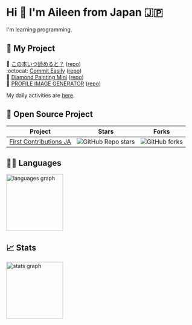 # Hi 👋 I'm Aileen from Japan 🇯🇵

I'm learning programming. 

## 🎁 My Project

📖 [この本いつ読めると？](https://pss-aileen.github.io/project-when-can-i-read-the-book/) ([repo](https://github.com/pss-aileen/project-when-can-i-read-the-book))<br>
:octocat: [Commit Easily](https://pss-aileen.github.io/project-github-commit-message/) ([repo](https://github.com/pss-aileen/project-github-commit-message))<br>
💎 [Diamond Painting Mini](https://pss-aileen.github.io/project-github-commit-message/) ([repo](https://github.com/pss-aileen/project-diamond-painting-3x3))<br>
👤 [PROFILE IMAGE GENERATOR](https://pss-aileen.github.io/project-profile-image-generator/) ([repo](https://github.com/pss-aileen/project-profile-image-generator))

My daily activities are [here](https://github.com/pss-aileen/TIL).


## 🫶 Open Source Project

| Project | Stars | Forks |
|---|---|---|
| [First Contributions JA](https://github.com/first-contributions-ja/first-contributions-ja.github.io) | ![GitHub Repo stars](https://img.shields.io/github/stars/first-contributions-ja/first-contributions-ja.github.io?style=flat-square) | ![GitHub forks](https://img.shields.io/github/forks/first-contributions-ja/first-contributions-ja.github.io?style=flat-square) | 

<!-- https://shields.io/badges/git-hub-repo-stars -->

## 👩‍💻 Languages

<div align="left">
  <img src="https://github-readme-stats.vercel.app/api/top-langs?username=pss-aileen&locale=en&hide_title=false&layout=compact&card_width=320&langs_count=5&theme=dracula&hide_border=false&order=2" height="150" alt="languages graph"  />
</div>

## 📈 Stats

<div align="left">
  <img src="https://github-readme-stats.vercel.app/api?username=pss-aileen&hide_title=false&hide_rank=false&show_icons=true&include_all_commits=true&count_private=true&disable_animations=false&theme=dracula&locale=en&hide_border=false&order=1" height="150" alt="stats graph"  />
</div>
